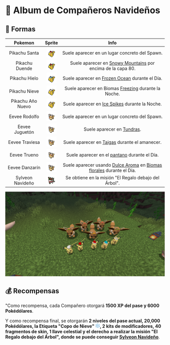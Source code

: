 # 🎄 Album de Compañeros Navideños

## 🎁 Formas

|Pokemon|Sprite|Info|
|:-----:|:----:|:--:|
| Pikachu Santa |![Pikachu Santa](../../images/pokemon/pixelfest/pika_santa_sprite.png)| Suele aparecer en un lugar concreto del Spawn. |
| Pikachu Duende |![Pikachu Duende](../../images/pokemon/pixelfest/pika_duende_sprite.png)| Suele aparecer en [Snowy Mountains](https://pixelmonmod.com/wiki/Ice_Mountains) por encima de la capa 80. |
| Pikachu Hielo |![Pikachu Hielo](../../images/pokemon/pixelfest/pika_hielo_sprite.png)| Suele aparecer en [Frozen Ocean](https://pixelmonmod.com/wiki/Frozen_Ocean) durante el Día. |
| Pikachu Nieve |![Pikachu Nieve](../../images/pokemon/pixelfest/pika_nieve_sprite.png)| Suele aparecer en Biomas [Freezing](https://pixelmonmod.com/wiki/Freezing) durante la Noche. |
| Pikachu Año Nuevo |![Pikachu Año Nuevo](../../images/pokemon/pixelfest/pika_anonuevo_sprite.png)| Suele aparecer en [Ice Spikes](https://minecraft.fandom.com/wiki/Snowy_Plains#Ice_Spikes) durante la Noche. |
| Eevee Rodolfo|![Eevee Rodolfo](../../images/pokemon/pixelfest/eevee_rodolfo_sprite.png)| Suele aparecer en un lugar concreto del Spawn. |
| Eevee Juguetón|![Eevee Juguetón](../../images/pokemon/pixelfest/eevee_danzarin_sprite.png)| Suele aparecer en [Tundras](https://pixelmonmod.com/wiki/Tundra). |
| Eevee Traviesa|![Eevee Traviesa](../../images/pokemon/pixelfest/eevee_jugueton_sprite.png)| Suele aparecer en [Taigas](https://pixelmonmod.com/wiki/Taiga) durante el amanecer. |
| Eevee Trueno|![Eevee Trueno](../../images/pokemon/pixelfest/eevee_traviesa_sprite.png)| Suele aparecer en el [pantano](https://pixelmonmod.com/wiki/Swampland) durante el Día. |
| Eevee Danzarín |![Eevee Danzarín](../../images/pokemon/pixelfest/eevee_trueno_sprite.png)| Suele aparecer usando [Dulce Aroma](https://www.wikidex.net/wiki/Dulce_aroma) en [Biomas florales](https://pixelmonmod.com/wiki/Flower_Forest) durante el Día. |
| Sylveon Navideño |![Sylveon Navideño](../../images/pokemon/pixelfest/sylveon_pixelfest_sprite.png)| Se obtiene en la misión "El Regalo debajo del Árbol". |

<div style="text-align: center">
<img src="../../images/pokemon/pixelfest/compas.png"
alt="Compañeros Navideños">
</div>

## 💰 Recompensas

"Como recompensa, cada Compañero otorgará **1500 XP del pase y 6000 Pokédólares**.

Y como recompensa final, se otorgarán **2 niveles del pase actual, 20,000 Pokédólares, la Etiqueta "Copo de Nieve" ![Copo de Nieve](../../images/tags/copodenieve.png), 2 kits de modificadores, 40 fragmentos de skin, 1 llave celestial y el derecho a realizar la misión "El Regalo debajo del Árbol", donde se puede conseguir [Sylveon Navideño](../../pokemon/pixelfest-2024/album-sylveon-navideño.md)**.
